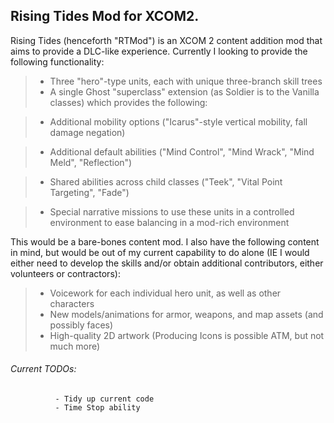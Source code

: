 ## Rising Tides Mod for XCOM2.

Rising Tides (henceforth "RTMod") is an XCOM 2 content addition mod that aims to provide a DLC-like experience. Currently I looking to provide the following functionality:

>- Three "hero"-type units, each with unique three-branch skill trees
>- A single Ghost "superclass" extension (as Soldier is to the Vanilla classes) which provides the following:

>  - Additional mobility options ("Icarus"-style vertical mobility, fall damage negation)

>  - Additional default abilities ("Mind Control", "Mind Wrack", "Mind Meld", "Reflection")

>  - Shared abilities across child classes ("Teek", "Vital Point Targeting", "Fade")

>- Special narrative missions to use these units in a controlled environment to ease balancing in a mod-rich environment

This would be a bare-bones content mod. I also have the following content in mind, but would be out of my current capability to do alone (IE I would either need to develop the skills and/or obtain additional contributors, either volunteers or contractors):

>- Voicework for each individual hero unit, as well as other characters 
>- New models/animations for armor, weapons, and map assets (and possibly faces)
>- High-quality 2D artwork (Producing Icons is possible ATM, but not much more)

###### Current TODOs:  
              - Tidy up current code
              - Time Stop ability
